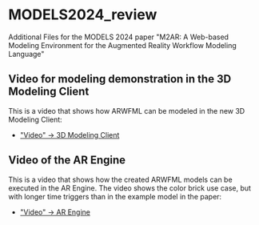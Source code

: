 # MODELS2024_review
Additional Files for the MODELS 2024 paper "M2AR: A Web-based Modeling Environment for the Augmented Reality Workflow Modeling Language"

## Video for modeling demonstration in the 3D Modeling Client
This is a video that shows how ARWFML can be modeled in the new 3D Modeling Client:
- ["Video" -> 3D Modeling Client](./Color%20Brick%20Modeling%20Demonstration.mp4)


## Video of the AR Engine
This is a video that shows how the created ARWFML models can be executed in the AR Engine. The video shows the color brick use case, but with longer time triggers than in the example model in the paper:
- ["Video" -> AR Engine](./AR%20Engine%20Color%20Brick%20Demonstration%20long%20conditions.mp4)

